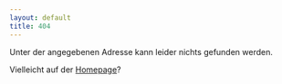 ```yaml
---
layout: default
title: 404
---
```


Unter der angegebenen Adresse kann leider nichts gefunden werden.

Vielleicht auf der [Homepage](/)?
